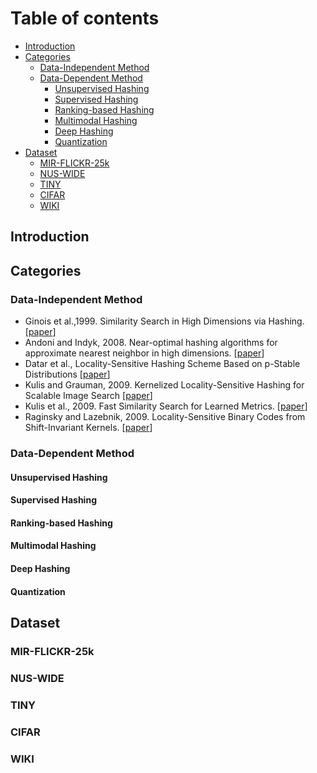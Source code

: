 # Table of contents
 - [Introduction](#introduction)
 - [Categories](#categories)	
	 - [Data-Independent Method](#data-independent)
	 - [Data-Dependent Method](#data-dependent)
 		- [Unsupervised Hashing](#unsupervised-hashing)
 		- [Supervised Hashing](#supervised-hashing)
 		- [Ranking-based Hashing](#ranking-based-hashing)
 		- [Multimodal Hashing](#multimodal-hashing)
 		- [Deep Hashing](#deep-hashing)
 		- [Quantization](#quantization)
 - [Dataset](#dataset)
	- [MIR-FLICKR-25k](mirflickr25k)
	- [NUS-WIDE](#nus-wide)
	- [TINY](#tiny)
	- [CIFAR](#cifar)
	- [WIKI](#wiki)

## Introduction
## Categories
### Data-Independent Method
* Ginois et al.,1999. Similarity Search in High Dimensions via Hashing. \[[paper](http://www.cs.princeton.edu/courses/archive/spring13/cos598C/Gionis.pdf)\]
* Andoni and Indyk, 2008. Near-optimal hashing algorithms for approximate nearest neighbor in high dimensions. \[[paper](http://ieeexplore.ieee.org/stamp/stamp.jsp?tp=&arnumber=4031381)\]
* Datar et al., Locality-Sensitive Hashing Scheme Based on p-Stable Distributions \[[paper](http://dl.acm.org/citation.cfm?id=997857)\]
* Kulis and Grauman, 2009. Kernelized Locality-Sensitive Hashing for Scalable Image Search \[[paper](http://ieeexplore.ieee.org/xpls/abs_all.jsp?arnumber=5459466)\]
* Kulis et al., 2009. Fast Similarity Search for Learned Metrics. \[[paper](http://ieeexplore.ieee.org/xpls/abs_all.jsp?arnumber=5204087)\]
* Raginsky and Lazebnik, 2009. Locality-Sensitive Binary Codes from Shift-Invariant Kernels. \[[paper](http://papers.nips.cc/paper/3749-locality-sensitive-binary-codes-from-shift-invariant-kernels)\]
### Data-Dependent Method
#### Unsupervised Hashing
#### Supervised Hashing
#### Ranking-based Hashing
#### Multimodal Hashing
#### Deep Hashing
#### Quantization

## Dataset
### MIR-FLICKR-25k
### NUS-WIDE 
### TINY
### CIFAR
### WIKI

